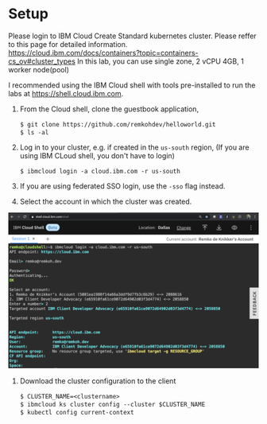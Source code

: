 # Setup
Please login to IBM Cloud
Create Standard kubernetes cluster.
Please reffer to this page for detailed information. https://cloud.ibm.com/docs/containers?topic=containers-cs_ov#cluster_types
In this lab, you can use single zone, 2 vCPU 4GB, 1 worker node(pool)

I recommended using the IBM Cloud shell with tools pre-installed to run the labs at https://shell.cloud.ibm.com.

1. From the Cloud shell, clone the guestbook application,

    ```
    $ git clone https://github.com/remkohdev/helloworld.git
    $ ls -al
    ```

2. Log in to your cluster, e.g. if created in the `us-south` region,
(If you are using IBM CLoud shell, you don't have to login)

    ```
    $ ibmcloud login -a cloud.ibm.com -r us-south
    ```

3. If you are using federated SSO login, use the `-sso` flag instead.
4. Select the account in which the cluster was created.

![Login to IBM Cloud](../images/shell-login-to-cloud.png)

1. Download the cluster configuration to the client

    ```
    $ CLUSTER_NAME=<clustername>
    $ ibmcloud ks cluster config --cluster $CLUSTER_NAME
    $ kubectl config current-context
    ```
